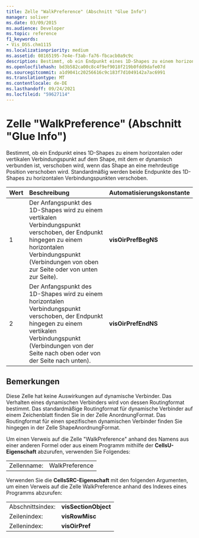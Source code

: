 ```yaml
---
title: Zelle "WalkPreference" (Abschnitt "Glue Info")
manager: soliver
ms.date: 03/09/2015
ms.audience: Developer
ms.topic: reference
f1_keywords:
- Vis_DSS.chm1115
ms.localizationpriority: medium
ms.assetid: 08165195-7e4e-f3ab-fa76-fbcacb0a9c9c
description: Bestimmt, ob ein Endpunkt eines 1D-Shapes zu einem horizontalen oder vertikalen Verbindungspunkt auf dem Shape, mit dem er dynamisch verbunden ist, verschoben wird, wenn das Shape an eine mehrdeutige Position verschoben wird. Standardmäßig werden beide Endpunkte des 1D-Shapes zu horizontalen Verbindungspunkten verschoben.
ms.openlocfilehash: bd3b582ca00c8c4f9ef9018f219b0fdd9dafe07d
ms.sourcegitcommit: a1d9041c20256616c9c183f7d1049142a7ac6991
ms.translationtype: MT
ms.contentlocale: de-DE
ms.lasthandoff: 09/24/2021
ms.locfileid: "59627114"
---
```

# <a name="walkpreference-cell-glue-info-section"></a>Zelle "WalkPreference" (Abschnitt "Glue Info")

Bestimmt, ob ein Endpunkt eines 1D-Shapes zu einem horizontalen oder vertikalen Verbindungspunkt auf dem Shape, mit dem er dynamisch verbunden ist, verschoben wird, wenn das Shape an eine mehrdeutige Position verschoben wird. Standardmäßig werden beide Endpunkte des 1D-Shapes zu horizontalen Verbindungspunkten verschoben.
  
|**Wert**|**Beschreibung**|**Automatisierungskonstante**|
|:-----|:-----|:-----|
| 1  <br/> | Der Anfangspunkt des 1D-Shapes wird zu einem vertikalen Verbindungspunkt verschoben, der Endpunkt hingegen zu einem horizontalen Verbindungspunkt (Verbindungen von oben zur Seite oder von unten zur Seite).  <br/> |**visOirPrefBegNS** <br/> |
| 2  <br/> | Der Anfangspunkt des 1D-Shapes wird zu einem horizontalen Verbindungspunkt verschoben, der Endpunkt hingegen zu einem vertikalen Verbindungspunkt (Verbindungen von der Seite nach oben oder von der Seite nach unten).  <br/> |**visOirPrefEndNS** <br/> |
   
## <a name="remarks"></a>Bemerkungen

Diese Zelle hat keine Auswirkungen auf dynamische Verbinder. Das Verhalten eines dynamischen Verbinders wird von dessen Routingformat bestimmt. Das standardmäßige Routingformat für dynamische Verbinder auf einem Zeichenblatt finden Sie in der Zelle AnordnungFormat. Das Routingformat für einen spezifischen dynamischen Verbinder finden Sie hingegen in der Zelle ShapeAnordnungFormat.
  
Um einen Verweis auf die Zelle "WalkPreference" anhand des Namens aus einer anderen Formel oder aus einem Programm mithilfe der **CellsU-Eigenschaft** abzurufen, verwenden Sie Folgendes: 
  
|||
|:-----|:-----|
| Zellenname:  <br/> | WalkPreference  <br/> |
   
Verwenden Sie die **CellsSRC-Eigenschaft** mit den folgenden Argumenten, um einen Verweis auf die Zelle WalkPreference anhand des Indexes eines Programms abzurufen: 
  
|||
|:-----|:-----|
| Abschnittsindex:  <br/> |**visSectionObject** <br/> |
| Zeilenindex:  <br/> |**visRowMisc** <br/> |
| Zellenindex:  <br/> |**visOirPref** <br/> |
   

